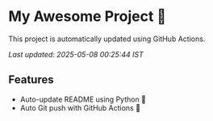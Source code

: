 # My Awesome Project 🚀

This project is automatically updated using GitHub Actions.

_Last updated: 2025-05-08 00:25:44 IST_

## Features
- Auto-update README using Python 🐍
- Auto Git push with GitHub Actions 🤖
